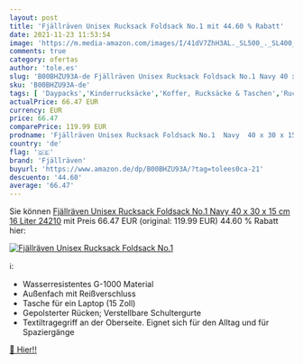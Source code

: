 ```yaml
---
layout: post
title: 'Fjällräven Unisex Rucksack Foldsack No.1 mit 44.60 % Rabatt'
date: 2021-11-23 11:53:54
image: 'https://m.media-amazon.com/images/I/41dV7ZhH3AL._SL500_._SL400_.jpg'
comments: true
category: ofertas
author: 'tole.es'
slug: 'B00BHZU93A-de Fjällräven Unisex Rucksack Foldsack No.1 Navy 40 x 30 x 15...'
sku: 'B00BHZU93A-de'
tags: [ 'Daypacks','Kinderrucksäcke','Koffer, Rucksäcke & Taschen','Rucksäcke','Sport','Sport & Freizeit','fjällräven', ]
actualPrice: 66.47 EUR
currency: EUR
price: 66.47
comparePrice: 119.99 EUR
prodname: 'Fjällräven Unisex Rucksack Foldsack No.1  Navy  40 x 30 x 15 cm  16 Liter  24210'
country: 'de'
flag: '🇩🇪'
brand: 'Fjällräven'
buyurl: 'https://www.amazon.de/dp/B00BHZU93A/?tag=tolees0ca-21'
descuento: '44.60'
average: '66.47'
---
```


Sie können [Fjällräven Unisex Rucksack Foldsack No.1  Navy  40 x 30 x 15 cm  16 Liter  24210](https://www.amazon.de/dp/B00BHZU93A/?tag=tolees0ca-21) mit Preis 66.47 EUR (original: 119.99 EUR) 44.60 % Rabatt hier:

[![Fjällräven Unisex Rucksack Foldsack No.1](https://m.media-amazon.com/images/I/41dV7ZhH3AL._SL500_._SL400_.jpg)](https://www.amazon.de/dp/B00BHZU93A/?tag=tolees0ca-21)

ℹ️:

- Wasserresistentes G-1000 Material
- Außenfach mit Reißverschluss
- Tasche für ein Laptop (15 Zoll)
- Gepolsterter Rücken; Verstellbare Schultergurte
- Textiltragegriff an der Oberseite. Eignet sich für den Alltag und für Spaziergänge

[🛒 Hier!!](https://www.amazon.de/dp/B00BHZU93A/?tag=tolees0ca-21)
